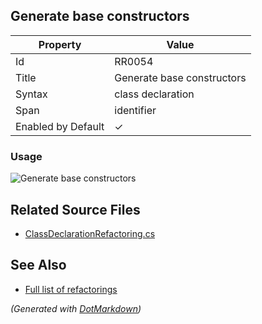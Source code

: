 ## Generate base constructors

| Property           | Value                      |
| ------------------ | -------------------------- |
| Id                 | RR0054                     |
| Title              | Generate base constructors |
| Syntax             | class declaration          |
| Span               | identifier                 |
| Enabled by Default | &#x2713;                   |

### Usage

![Generate base constructors](../../images/refactorings/GenerateBaseConstructors.png)

## Related Source Files

* [ClassDeclarationRefactoring.cs](../../src/Refactorings/CSharp/Refactorings/ClassDeclarationRefactoring.cs)

## See Also

* [Full list of refactorings](Refactorings.md)

*\(Generated with [DotMarkdown](http://github.com/JosefPihrt/DotMarkdown)\)*